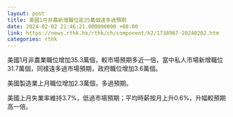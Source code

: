 ```yaml
---
layout: post
title: 美國1月非農新增職位逾35萬個遠多過預期
date: 2024-02-02 21:46:21.000000000 +08:00
link: https://news.rthk.hk/rthk/ch/component/k2/1738967-20240202.htm
categories: rthk
---
```


美國1月非農業職位增加35.3萬個，較市場預期多近一倍，當中私人市場新增職位31.7萬個，同樣遠多過市場預期，政府職位增加3.6萬個。

美國製造業上月職位增加2.3萬個，多過預期。

美國上月失業率維持3.7%，低過市場預期；平均時薪按月上升0.6%，升幅較預期高一倍。
